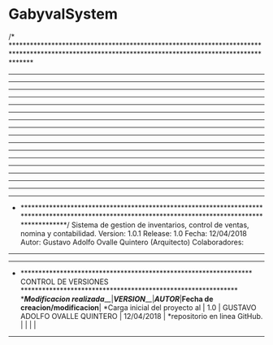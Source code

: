# GabyvalSystem
/* *****************************************************************************************************************************************************
 * *****************************************************************************************************************************************************
 * *****************************************************************************************************************************************************
 * *******************************                                                                              ****************************************
 * *******************************	********** ********** ******    **      ** **      ** ********** **         ****************************************
 * *******************************	********** **********  ******   **      ** **      ** ********** **         ****************************************
 * *******************************	**         **      **  **  **   **      ** **      ** **      ** **         ****************************************
 * *******************************	**         **      **  **  **   **      ** **      ** **      ** **         ****************************************
 * *******************************  **         **      **  ******    **    **  **      ** **      ** **         ****************************************
 * *******************************  **    **** **********  *******    **  **   **      ** ********** **         ****************************************
 * *******************************  **    **** **********  ********    ****    **      ** ********** **         ****************************************
 * *******************************  **      ** **      **  **    **     **     **      ** **      ** **         ****************************************
 * *******************************  **      ** **      **  **    **     **      **    **  **      ** **         ****************************************
 * *******************************  **      ** **      **  **   **      **       **  **   **      ** **         ****************************************
 * *******************************  ********** **      **  **  **       **        ****    **      ** ********** ****************************************
 * *******************************  ********** **      ** ******        **         **     **      ** ********** ****************************************
 * *****************************************************************************************************************************************************
 * *****************************************************************************************************************************************************
 * *****************************************************************************************************************************************************/
 Sistema de gestion de inventarios, control de ventas, nomina y contabilidad.
 Version: 1.0.1
 Release: 1.0
   Fecha: 12/04/2018
   Autor: Gustavo Adolfo Ovalle Quintero (Arquitecto)
 Colaboradores:
 * *****************************************************************************************************************************************************
 * *****************************************************************************************************************************************************
 * *****************************************************************  CONTROL DE VERSIONES *************************************************************
 *_____Modificacion realizada_______|_____VERSION_______|_________________AUTOR_________________|____________Fecha de creacion/modificacion____________|
 *Carga inicial del proyecto al		|		1.0			|	GUSTAVO ADOLFO OVALLE QUINTERO      |						12/04/2018  				   |
 *repositorio en linea GitHub.      |                   |                                       |                                                      |
 *******************************************************************************************************************************************************
 
